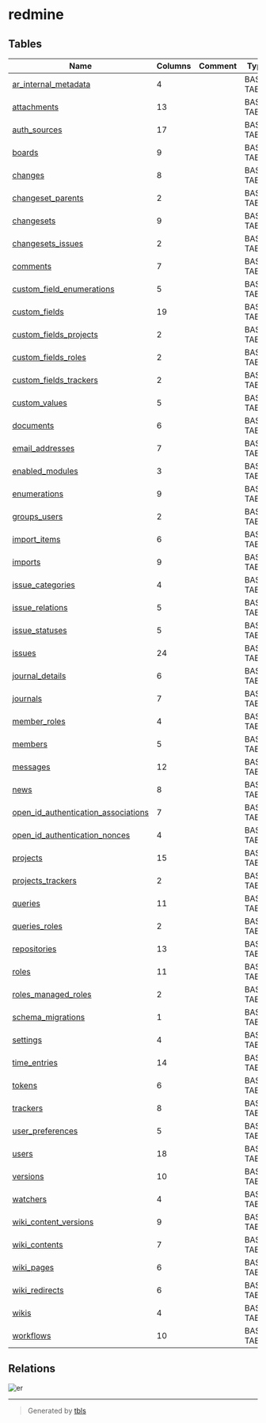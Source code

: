 # redmine

## Tables

| Name | Columns | Comment | Type |
| ---- | ------- | ------- | ---- |
| [ar_internal_metadata](ar_internal_metadata.md) | 4 |  | BASE TABLE |
| [attachments](attachments.md) | 13 |  | BASE TABLE |
| [auth_sources](auth_sources.md) | 17 |  | BASE TABLE |
| [boards](boards.md) | 9 |  | BASE TABLE |
| [changes](changes.md) | 8 |  | BASE TABLE |
| [changeset_parents](changeset_parents.md) | 2 |  | BASE TABLE |
| [changesets](changesets.md) | 9 |  | BASE TABLE |
| [changesets_issues](changesets_issues.md) | 2 |  | BASE TABLE |
| [comments](comments.md) | 7 |  | BASE TABLE |
| [custom_field_enumerations](custom_field_enumerations.md) | 5 |  | BASE TABLE |
| [custom_fields](custom_fields.md) | 19 |  | BASE TABLE |
| [custom_fields_projects](custom_fields_projects.md) | 2 |  | BASE TABLE |
| [custom_fields_roles](custom_fields_roles.md) | 2 |  | BASE TABLE |
| [custom_fields_trackers](custom_fields_trackers.md) | 2 |  | BASE TABLE |
| [custom_values](custom_values.md) | 5 |  | BASE TABLE |
| [documents](documents.md) | 6 |  | BASE TABLE |
| [email_addresses](email_addresses.md) | 7 |  | BASE TABLE |
| [enabled_modules](enabled_modules.md) | 3 |  | BASE TABLE |
| [enumerations](enumerations.md) | 9 |  | BASE TABLE |
| [groups_users](groups_users.md) | 2 |  | BASE TABLE |
| [import_items](import_items.md) | 6 |  | BASE TABLE |
| [imports](imports.md) | 9 |  | BASE TABLE |
| [issue_categories](issue_categories.md) | 4 |  | BASE TABLE |
| [issue_relations](issue_relations.md) | 5 |  | BASE TABLE |
| [issue_statuses](issue_statuses.md) | 5 |  | BASE TABLE |
| [issues](issues.md) | 24 |  | BASE TABLE |
| [journal_details](journal_details.md) | 6 |  | BASE TABLE |
| [journals](journals.md) | 7 |  | BASE TABLE |
| [member_roles](member_roles.md) | 4 |  | BASE TABLE |
| [members](members.md) | 5 |  | BASE TABLE |
| [messages](messages.md) | 12 |  | BASE TABLE |
| [news](news.md) | 8 |  | BASE TABLE |
| [open_id_authentication_associations](open_id_authentication_associations.md) | 7 |  | BASE TABLE |
| [open_id_authentication_nonces](open_id_authentication_nonces.md) | 4 |  | BASE TABLE |
| [projects](projects.md) | 15 |  | BASE TABLE |
| [projects_trackers](projects_trackers.md) | 2 |  | BASE TABLE |
| [queries](queries.md) | 11 |  | BASE TABLE |
| [queries_roles](queries_roles.md) | 2 |  | BASE TABLE |
| [repositories](repositories.md) | 13 |  | BASE TABLE |
| [roles](roles.md) | 11 |  | BASE TABLE |
| [roles_managed_roles](roles_managed_roles.md) | 2 |  | BASE TABLE |
| [schema_migrations](schema_migrations.md) | 1 |  | BASE TABLE |
| [settings](settings.md) | 4 |  | BASE TABLE |
| [time_entries](time_entries.md) | 14 |  | BASE TABLE |
| [tokens](tokens.md) | 6 |  | BASE TABLE |
| [trackers](trackers.md) | 8 |  | BASE TABLE |
| [user_preferences](user_preferences.md) | 5 |  | BASE TABLE |
| [users](users.md) | 18 |  | BASE TABLE |
| [versions](versions.md) | 10 |  | BASE TABLE |
| [watchers](watchers.md) | 4 |  | BASE TABLE |
| [wiki_content_versions](wiki_content_versions.md) | 9 |  | BASE TABLE |
| [wiki_contents](wiki_contents.md) | 7 |  | BASE TABLE |
| [wiki_pages](wiki_pages.md) | 6 |  | BASE TABLE |
| [wiki_redirects](wiki_redirects.md) | 6 |  | BASE TABLE |
| [wikis](wikis.md) | 4 |  | BASE TABLE |
| [workflows](workflows.md) | 10 |  | BASE TABLE |

## Relations

![er](schema.svg)

---

> Generated by [tbls](https://github.com/k1LoW/tbls)

